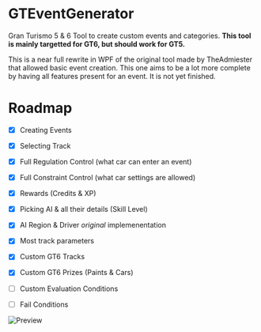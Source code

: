 # GTEventGenerator
Gran Turismo 5 &amp; 6 Tool to create custom events and categories. **This tool is mainly targetted for GT6, but should work for GT5.**

This is a near full rewrite in WPF of the original tool made by TheAdmiester that allowed basic event creation. This one aims to be a lot more complete by having all features present for an event.
It is not yet finished.

# Roadmap

- [x] Creating Events
- [x] Selecting Track
- [x] Full Regulation Control (what car can enter an event)
- [x] Full Constraint Control (what car settings are allowed)
- [x] Rewards (Credits & XP)
- [x] Picking AI & all their details (Skill Level)
- [x] AI Region & Driver *original* implemenentation
- [x] Most track parameters
- [x] Custom GT6 Tracks
- [x] Custom GT6 Prizes (Paints & Cars)
- [ ] Custom Evaluation Conditions
- [ ] Fail Conditions


![Preview](https://cdn.discordapp.com/attachments/615245340773187602/765037980493676594/unknown.png)
